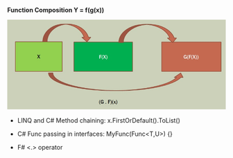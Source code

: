 **Function Composition  Y = f(g(x))**

![composition](../Images/composition.jpg)


* LINQ and C# Method chaining:  x.FirstOrDefault().ToList()

* C# Func<T> passing in interfaces:  <T> MyFunc(Func<T,U>) {}

* F# <.> operator


